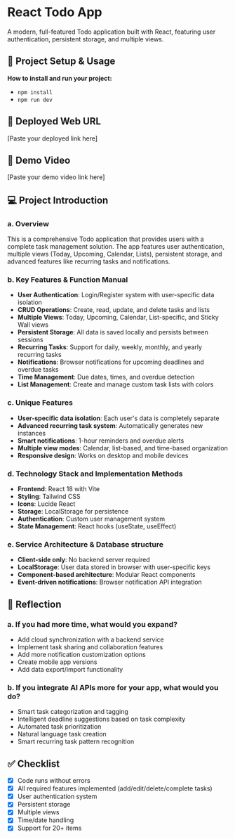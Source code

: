 # React Todo App

A modern, full-featured Todo application built with React, featuring user authentication, persistent storage, and multiple views.

## 🚀 Project Setup & Usage

**How to install and run your project:**
- `npm install`
- `npm run dev`

## 🔗 Deployed Web URL
[Paste your deployed link here]

## 🎥 Demo Video
[Paste your demo video link here]

## 💻 Project Introduction

### a. Overview
This is a comprehensive Todo application that provides users with a complete task management solution. The app features user authentication, multiple views (Today, Upcoming, Calendar, Lists), persistent storage, and advanced features like recurring tasks and notifications.

### b. Key Features & Function Manual
- **User Authentication**: Login/Register system with user-specific data isolation
- **CRUD Operations**: Create, read, update, and delete tasks and lists
- **Multiple Views**: Today, Upcoming, Calendar, List-specific, and Sticky Wall views
- **Persistent Storage**: All data is saved locally and persists between sessions
- **Recurring Tasks**: Support for daily, weekly, monthly, and yearly recurring tasks
- **Notifications**: Browser notifications for upcoming deadlines and overdue tasks
- **Time Management**: Due dates, times, and overdue detection
- **List Management**: Create and manage custom task lists with colors

### c. Unique Features
- **User-specific data isolation**: Each user's data is completely separate
- **Advanced recurring task system**: Automatically generates new instances
- **Smart notifications**: 1-hour reminders and overdue alerts
- **Multiple view modes**: Calendar, list-based, and time-based organization
- **Responsive design**: Works on desktop and mobile devices

### d. Technology Stack and Implementation Methods
- **Frontend**: React 18 with Vite
- **Styling**: Tailwind CSS
- **Icons**: Lucide React
- **Storage**: LocalStorage for persistence
- **Authentication**: Custom user management system
- **State Management**: React hooks (useState, useEffect)

### e. Service Architecture & Database structure
- **Client-side only**: No backend server required
- **LocalStorage**: User data stored in browser with user-specific keys
- **Component-based architecture**: Modular React components
- **Event-driven notifications**: Browser notification API integration

## 🧠 Reflection

### a. If you had more time, what would you expand?
- Add cloud synchronization with a backend service
- Implement task sharing and collaboration features
- Add more notification customization options
- Create mobile app versions
- Add data export/import functionality

### b. If you integrate AI APIs more for your app, what would you do?
- Smart task categorization and tagging
- Intelligent deadline suggestions based on task complexity
- Automated task prioritization
- Natural language task creation
- Smart recurring task pattern recognition

## ✅ Checklist
- [x] Code runs without errors
- [x] All required features implemented (add/edit/delete/complete tasks)
- [x] User authentication system
- [x] Persistent storage
- [x] Multiple views
- [x] Time/date handling
- [x] Support for 20+ items
